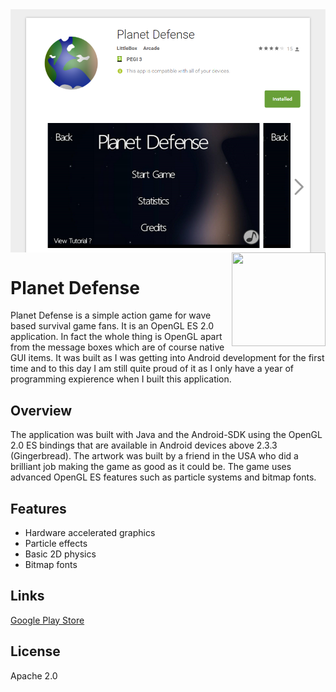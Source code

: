 <img align='middle' src="store.png" />

<img align='right' width='150' height='150' src='https://lh5.ggpht.com/5RsjiPJrTvF8i7MeZ7Xc6CfN7KyeQIqYmJQaqpvwt2tvcJ2tcbPxFsp9wnVwfXvWD-s=w300-rw'/>

# Planet Defense

Planet Defense is a simple action game for wave based survival game fans. It is an OpenGL ES 2.0 application. In fact the whole thing is OpenGL apart from the message boxes which are of course native GUI items. It was built as I was getting into Android development for the first time and to this day I am still quite proud of it as I only have a year of programming expierence when I built this application.

## Overview

The application was built with Java and the Android-SDK using the OpenGL 2.0 ES bindings that are available in Android devices above 2.3.3 (Gingerbread). The artwork was built by a friend in the USA who did a brilliant job making the game as good as it could be. The game uses advanced OpenGL ES features such as particle systems and bitmap fonts.

## Features

* Hardware accelerated graphics
* Particle effects
* Basic 2D physics
* Bitmap fonts
 
## Links

[Google Play Store](https://play.google.com/store/apps/details?id=com.planetDefense&hl=en_GB)

## License
 
Apache 2.0
